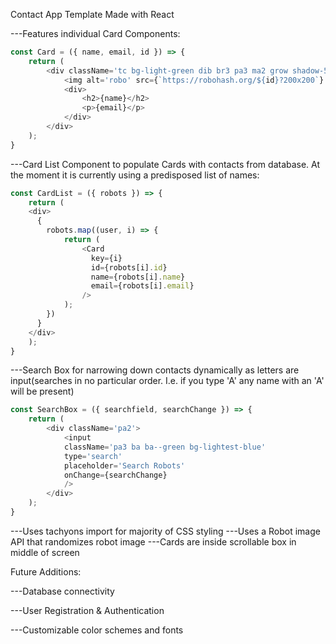 Contact App Template Made with React

---Features individual Card Components:
```javascript
const Card = ({ name, email, id }) => {
    return (
        <div className='tc bg-light-green dib br3 pa3 ma2 grow shadow-5'>
            <img alt='robo' src={`https://robohash.org/${id}?200x200`} />
            <div>
                <h2>{name}</h2>
                <p>{email}</p>
            </div>
        </div>
    );
}
```

---Card List Component to populate Cards with contacts from database. At the moment it is currently using a predisposed list of names:
```javascript
const CardList = ({ robots }) => {
    return (
    <div>
      {
        robots.map((user, i) => {
            return (
                <Card 
                  key={i} 
                  id={robots[i].id} 
                  name={robots[i].name} 
                  email={robots[i].email}
                />
            );
        })
      }
    </div>
    );
}
```

---Search Box for narrowing down contacts dynamically as letters are input(searches in no particular order. I.e. if you type 'A' any name with an 'A' will be present)
```javascript
const SearchBox = ({ searchfield, searchChange }) => {
    return (   
        <div className='pa2'>
            <input 
            className='pa3 ba ba--green bg-lightest-blue'
            type='search' 
            placeholder='Search Robots'
            onChange={searchChange}
            />
        </div>
    );
}
```

---Uses tachyons import for majority of CSS styling
---Uses a Robot image API that randomizes robot image
---Cards are inside scrollable box in middle of screen


Future Additions:

---Database connectivity

---User Registration & Authentication

---Customizable color schemes and fonts



 
